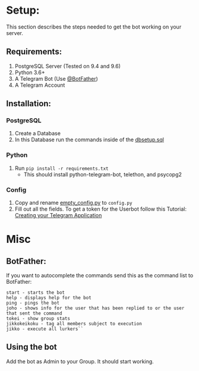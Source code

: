 # Setup:

This section describes the steps needed to get the bot working on your server.

## Requirements:

1. PostgreSQL Server (Tested on 9.4 and 9.6)
2. Python 3.6+
3. A Telegram Bot (Use [@BotFather](https://t.me/botfather))
4. A Telegram Account

## Installation:

### PostgreSQL

1. Create a Database
2. In this Database run the commands inside of the [dbsetup.sql](../master/sourukorekuta/dbsetup.sql)

### Python

1. Run `pip install -r requirements.txt`
   - This should install python-telegram-bot, telethon, and psycopg2

### Config

1. Copy and rename [empty_config.py](../master/sourukorekuta/empty_config.py) to `config.py`
2. Fill out all the fields. To get a token for the Userbot follow this Tutorial: [Creating your Telegram Application](https://core.telegram.org/api/obtaining_api_id)

# Misc

## BotFather:

If you want to autocomplete the commands send this as the command list to BotFather:

    start - starts the bot
    help - displays help for the bot
    ping - pings the bot
    joho - shows info for the user that has been replied to or the user that sent the command
    tokei - show group stats
    jikkokeikoku - tag all members subject to execution
    jikko - execute all lurkers``

## Using the bot
Add the bot as Admin to your Group. It should start working.